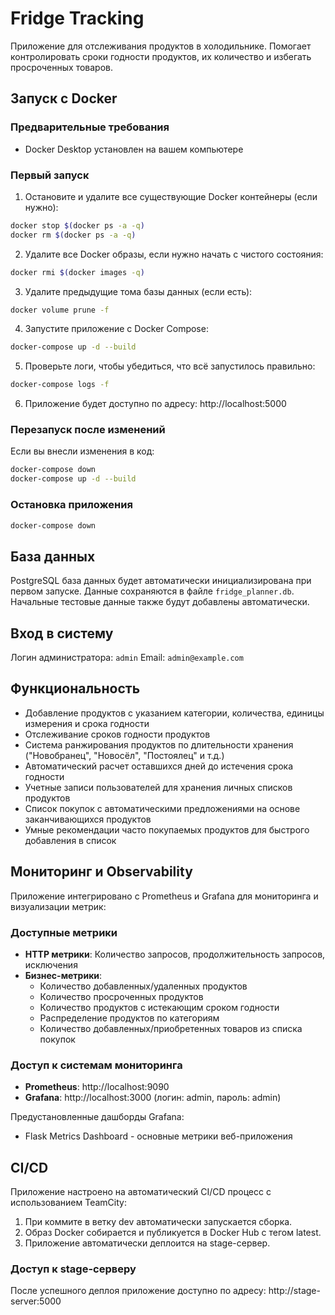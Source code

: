 # Fridge Tracking

Приложение для отслеживания продуктов в холодильнике. Помогает контролировать сроки годности продуктов, их количество и избегать просроченных товаров.

## Запуск с Docker

### Предварительные требования
- Docker Desktop установлен на вашем компьютере

### Первый запуск

1. Остановите и удалите все существующие Docker контейнеры (если нужно):
```bash
docker stop $(docker ps -a -q)
docker rm $(docker ps -a -q)
```

2. Удалите все Docker образы, если нужно начать с чистого состояния:
```bash
docker rmi $(docker images -q)
```

3. Удалите предыдущие тома базы данных (если есть):
```bash
docker volume prune -f
```

4. Запустите приложение с Docker Compose:
```bash
docker-compose up -d --build
```

5. Проверьте логи, чтобы убедиться, что всё запустилось правильно:
```bash
docker-compose logs -f
```

6. Приложение будет доступно по адресу: http://localhost:5000

### Перезапуск после изменений

Если вы внесли изменения в код:
```bash
docker-compose down
docker-compose up -d --build
```

### Остановка приложения

```bash
docker-compose down
```

## База данных

PostgreSQL база данных будет автоматически инициализирована при первом запуске. Данные сохраняются в файле `fridge_planner.db`. Начальные тестовые данные также будут добавлены автоматически.

## Вход в систему


Логин администратора: `admin`
Email: `admin@example.com`

## Функциональность

- Добавление продуктов с указанием категории, количества, единицы измерения и срока годности
- Отслеживание сроков годности продуктов
- Система ранжирования продуктов по длительности хранения ("Новобранец", "Новосёл", "Постоялец" и т.д.)
- Автоматический расчет оставшихся дней до истечения срока годности
- Учетные записи пользователей для хранения личных списков продуктов
- Список покупок с автоматическими предложениями на основе заканчивающихся продуктов
- Умные рекомендации часто покупаемых продуктов для быстрого добавления в список 

## Мониторинг и Observability

Приложение интегрировано с Prometheus и Grafana для мониторинга и визуализации метрик:

### Доступные метрики

- **HTTP метрики**: Количество запросов, продолжительность запросов, исключения
- **Бизнес-метрики**: 
  - Количество добавленных/удаленных продуктов
  - Количество просроченных продуктов
  - Количество продуктов с истекающим сроком годности
  - Распределение продуктов по категориям
  - Количество добавленных/приобретенных товаров из списка покупок

### Доступ к системам мониторинга

- **Prometheus**: http://localhost:9090
- **Grafana**: http://localhost:3000 (логин: admin, пароль: admin)

Предустановленные дашборды Grafana:
- Flask Metrics Dashboard - основные метрики веб-приложения

## CI/CD

Приложение настроено на автоматический CI/CD процесс с использованием TeamCity:

1. При коммите в ветку dev автоматически запускается сборка.
2. Образ Docker собирается и публикуется в Docker Hub с тегом latest.
3. Приложение автоматически деплоится на stage-сервер.

### Доступ к stage-серверу

После успешного деплоя приложение доступно по адресу: http://stage-server:5000
